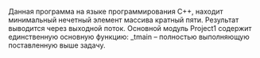 ﻿Данная программа на языке программирования C++, находит минимальный нечетный элемент массива кратный пяти. 
Результат выводится через выходной поток. 
Основной модуль Project1 содержит единственную основную функцию: 
_tmain – полностью выполняющую поставленную выше задачу.
